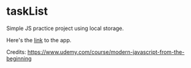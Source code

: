 # taskList
Simple JS practice project using local storage.

Here's the [link](https://itodotimothy6.github.io/taskList/) to the app.

Credits: https://www.udemy.com/course/modern-javascript-from-the-beginning
